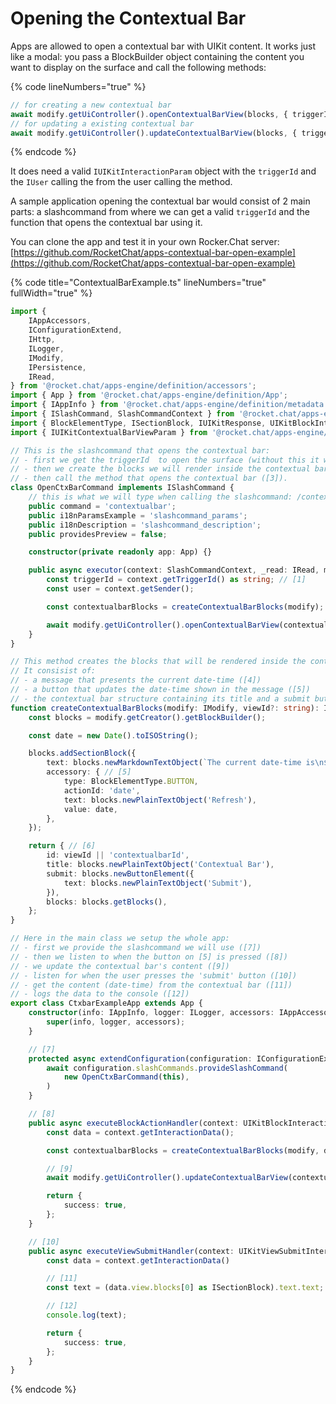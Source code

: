 # Opening the Contextual Bar

Apps are allowed to open a contextual bar with UIKit content. It works just like a modal: you pass a BlockBuilder object containing the content you want to display on the surface and call the following methods:

{% code lineNumbers="true" %}
```typescript
// for creating a new contextual bar
await modify.getUiController().openContextualBarView(blocks, { triggerId }, user);
// for updating a existing contextual bar
await modify.getUiController().updateContextualBarView(blocks, { triggerId }, user);
```
{% endcode %}

It does need a valid `IUIKitInteractionParam` object with the `triggerId` and the `IUser` calling the from the user calling the method.

A sample application opening the contextual bar would consist of 2 main parts: a slashcommand from where we can get a valid `triggerId` and the function that opens the contextual bar using it.

You can clone the app and test it in your own Rocker.Chat server:\
[https://github.com/RocketChat/apps-contextual-bar-open-example](https://github.com/RocketChat/apps-contextual-bar-open-example)

{% code title="ContextualBarExample.ts" lineNumbers="true" fullWidth="true" %}
```typescript
import {
    IAppAccessors,
    IConfigurationExtend,
    IHttp,
    ILogger,
    IModify,
    IPersistence,
    IRead,
} from '@rocket.chat/apps-engine/definition/accessors';
import { App } from '@rocket.chat/apps-engine/definition/App';
import { IAppInfo } from '@rocket.chat/apps-engine/definition/metadata';
import { ISlashCommand, SlashCommandContext } from '@rocket.chat/apps-engine/definition/slashcommands';
import { BlockElementType, ISectionBlock, IUIKitResponse, UIKitBlockInteractionContext, UIKitViewSubmitInteractionContext } from '@rocket.chat/apps-engine/definition/uikit';
import { IUIKitContextualBarViewParam } from '@rocket.chat/apps-engine/definition/uikit/UIKitInteractionResponder';

// This is the slashcommand that opens the contextual bar:
// - first we get the triggerId  to open the surface (without this it would not be possible to open the contextual bar) ([1])
// - then we create the blocks we will render inside the contextual bar ([2])
// - then call the method that opens the contextual bar ([3]).
class OpenCtxBarCommand implements ISlashCommand {
    // this is what we will type when calling the slashcommand: /contextualbar
    public command = 'contextualbar';
    public i18nParamsExample = 'slashcommand_params';
    public i18nDescription = 'slashcommand_description';
    public providesPreview = false;

    constructor(private readonly app: App) {}

    public async executor(context: SlashCommandContext, _read: IRead, modify: IModify): Promise<void> {
        const triggerId = context.getTriggerId() as string; // [1]
        const user = context.getSender();

        const contextualbarBlocks = createContextualBarBlocks(modify); // [2]

        await modify.getUiController().openContextualBarView(contextualbarBlocks, { triggerId }, user); // [3]
    }
}

// This method creates the blocks that will be rendered inside the contextual bar.
// It consisist of:
// - a message that presents the current date-time ([4])
// - a button that updates the date-time shown in the message ([5])
// - the contextual bar structure containing its title and a submit button ([6])
function createContextualBarBlocks(modify: IModify, viewId?: string): IUIKitContextualBarViewParam {
    const blocks = modify.getCreator().getBlockBuilder();

    const date = new Date().toISOString();

    blocks.addSectionBlock({
        text: blocks.newMarkdownTextObject(`The current date-time is\n${date}`), // [4]
        accessory: { // [5]
            type: BlockElementType.BUTTON,
            actionId: 'date',
            text: blocks.newPlainTextObject('Refresh'),
            value: date,
        },
    });

    return { // [6]
        id: viewId || 'contextualbarId',
        title: blocks.newPlainTextObject('Contextual Bar'),
        submit: blocks.newButtonElement({
            text: blocks.newPlainTextObject('Submit'),
        }),
        blocks: blocks.getBlocks(),
    };
}

// Here in the main class we setup the whole app:
// - first we provide the slashcommand we will use ([7])
// - then we listen to when the button on [5] is pressed ([8])
// - we update the contextual bar's content ([9])
// - listen for when the user presses the 'submit' button ([10])
// - get the content (date-time) from the contextual bar ([11])
// - logs the data to the console ([12])
export class CtxbarExampleApp extends App {
    constructor(info: IAppInfo, logger: ILogger, accessors: IAppAccessors) {
        super(info, logger, accessors);
    }

    // [7]
    protected async extendConfiguration(configuration: IConfigurationExtend): Promise<void> {
        await configuration.slashCommands.provideSlashCommand(
            new OpenCtxBarCommand(this),
        )
    }

    // [8]
    public async executeBlockActionHandler(context: UIKitBlockInteractionContext, _read: IRead, _http: IHttp, _persistence: IPersistence, modify: IModify) {
        const data = context.getInteractionData();

        const contextualbarBlocks = createContextualBarBlocks(modify, data.container.id);

        // [9]
        await modify.getUiController().updateContextualBarView(contextualbarBlocks, { triggerId: data.triggerId }, data.user);

        return {
            success: true,
        };
    }

    // [10]
    public async executeViewSubmitHandler(context: UIKitViewSubmitInteractionContext): Promise<IUIKitResponse> {
        const data = context.getInteractionData()

        // [11]
        const text = (data.view.blocks[0] as ISectionBlock).text.text;

        // [12]
        console.log(text);

        return {
            success: true,
        };
    }
}
```
{% endcode %}
